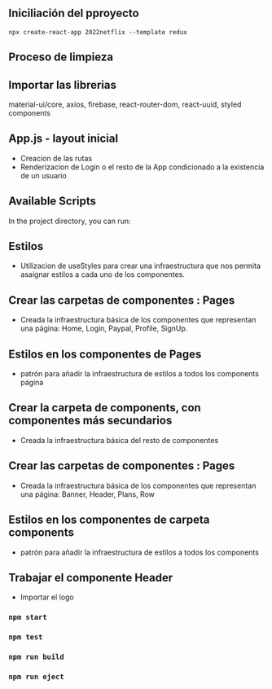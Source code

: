 ## Iniciliación del pproyecto
` npx create-react-app 2022netflix --template redux `

## Proceso de limpieza

## Importar las librerias

material-ui/core, axios, firebase, react-router-dom, react-uuid, styled components

## App.js - layout inicial

- Creacion de las rutas
- Renderizacion de Login o el resto de la App condicionado a la existencia de un usuario

## Available Scripts

In the project directory, you can run:

## Estilos

- Utilizacion de useStyles para crear una infraestructura que nos permita asaignar estilos a cada uno de los componentes.

## Crear las carpetas de componentes : Pages

- Creada la infraestructura básica de los componentes que representan una página: Home, Login, Paypal, Profile, SignUp.

## Estilos en los componentes de Pages

- patrón para añadir la infraestructura de estilos a todos los components página

## Crear la carpeta de components, con componentes más secundarios

- Creada la infraestructura básica del resto de componentes

## Crear las carpetas de componentes : Pages

- Creada la infraestructura básica de los componentes que representan una página: Banner, Header, Plans, Row

## Estilos en los componentes de carpeta components

- patrón para añadir la infraestructura de estilos a todos los components 

## Trabajar el componente Header

- Importar el logo




### `npm start`
### `npm test`
### `npm run build`
### `npm run eject`
